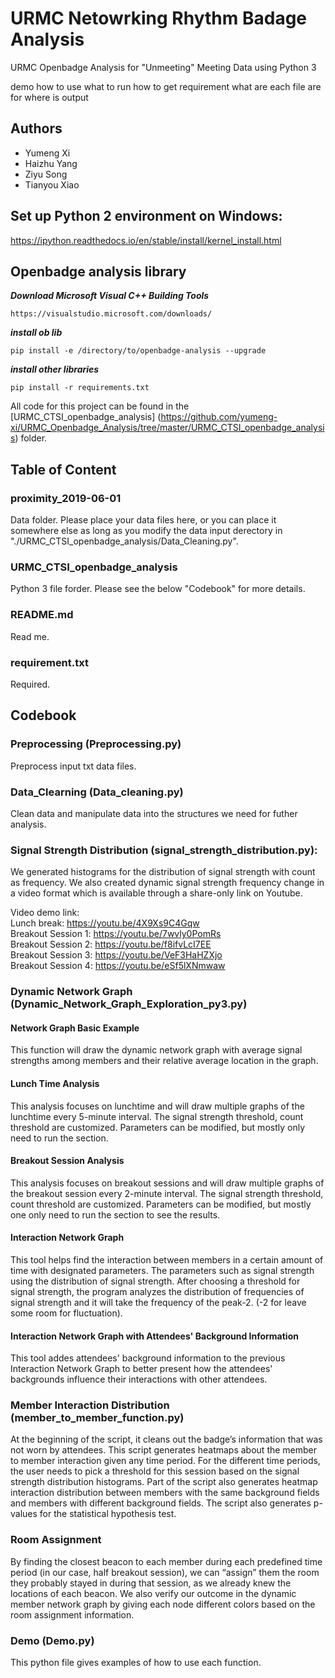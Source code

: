 # URMC Netowrking Rhythm Badage Analysis
URMC Openbadge Analysis for "Unmeeting" Meeting Data using Python 3

demo how to use 
what to run 
how to get requirement 
what are each file are for 
where is output 

## Authors
* Yumeng Xi
* Haizhu Yang
* Ziyu Song
* Tianyou Xiao


## Set up Python 2 environment on Windows:
https://ipython.readthedocs.io/en/stable/install/kernel_install.html

## Openbadge analysis library
***Download Microsoft Visual C++ Building Tools***
```
https://visualstudio.microsoft.com/downloads/
```
***install ob lib***
```
pip install -e /directory/to/openbadge-analysis --upgrade
```
***install other libraries***
```
pip install -r requirements.txt
```
All code for this project can be found in the [URMC_CTSI_openbadge_analysis] (https://github.com/yumeng-xi/URMC_Openbadge_Analysis/tree/master/URMC_CTSI_openbadge_analysis) folder.


## Table of Content

### proximity_2019-06-01

Data folder.
Please place your data files here, or you can place it somewhere else as long as you modify the data input derectory in "./URMC_CTSI_openbadge_analysis/Data_Cleaning.py". 

### URMC_CTSI_openbadge_analysis

Python 3 file forder.
Please see the below "Codebook" for more details. 

### README.md

Read me. 

### requirement.txt

Required. 



## Codebook
### Preprocessing (Preprocessing.py)

Preprocess input txt data files. 


### Data_Clearning (Data_cleaning.py)

Clean data and manipulate data into the structures we need for futher analysis. 


### Signal Strength Distribution (signal_strength_distribution.py):

We generated histograms for the distribution of signal strength with count as frequency. We also created dynamic signal strength frequency change in a video format which is available through a share-only link on Youtube.

Video demo link: <br/>
Lunch break: https://youtu.be/4X9Xs9C4Gqw <br/>
Breakout Session 1: https://youtu.be/7wvly0PomRs <br/>
Breakout Session 2: https://youtu.be/f8ifvLcI7EE <br/>
Breakout Session 3: https://youtu.be/VeF3HaHZXjo <br/>
Breakout Session 4: https://youtu.be/eSf5lXNmwaw <br/>


### Dynamic Network Graph (Dynamic_Network_Graph_Exploration_py3.py)
#### Network Graph Basic Example

This function will draw the dynamic network graph with average signal strengths among members and their relative average location in the graph. 

#### Lunch Time Analysis

This analysis focuses on lunchtime and will draw multiple graphs of the lunchtime every 5-minute interval. The signal strength threshold, count threshold are customized. Parameters can be modified, but mostly only need to run the section.

#### Breakout Session Analysis

This analysis focuses on breakout sessions and will draw multiple graphs of the breakout session every 2-minute interval. The signal strength threshold, count threshold are customized. Parameters can be modified, but mostly one only need to run the section to see the results. 

#### Interaction Network Graph

This tool helps find the interaction between members in a certain amount of time with designated parameters. The parameters such as signal strength using the distribution of signal strength. After choosing a threshold for signal strength, the program analyzes the distribution of frequencies of signal strength and it will take the frequency of the peak-2. (-2 for leave some room for fluctuation).

#### Interaction Network Graph with Attendees' Background Information

This tool addes attendees' background information to the previous Interaction Network Graph to better present how the attendees' backgrounds influence their interactions with other attendees.

### Member Interaction Distribution (member_to_member_function.py)

At the beginning of the script, it cleans out the badge’s information that was not worn by attendees. This script generates heatmaps about the member to member interaction given any time period. For the different time periods, the user needs to pick a threshold for this session based on the signal strength distribution histograms. Part of the script also generates heatmap interaction distribution between members with the same background fields and members with different background fields. The script also generates p-values for the statistical hypothesis test. 


### Room Assignment

By finding the closest beacon to each member during each predefined time period (in our case, half breakout session), we can “assign” them the room they probably stayed in during that session, as we already knew the locations of each beacon. We also verify our outcome in the dynamic member network graph by giving each node different colors based on the room assignment information. 


### Demo (Demo.py)

This python file gives examples of how to use each function. 

